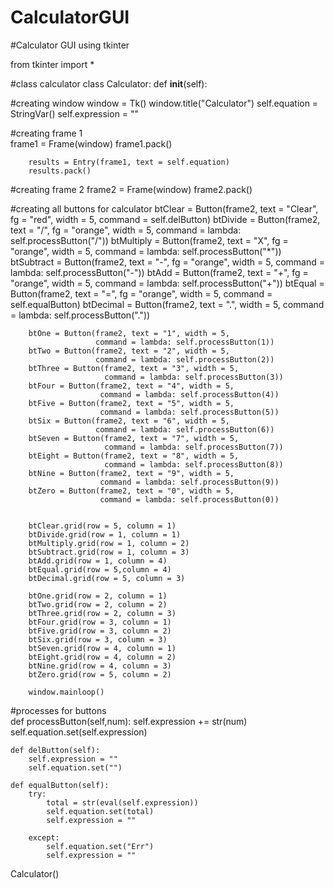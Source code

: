# CalculatorGUI
#Calculator GUI using tkinter

from tkinter import *

#class calculator
class Calculator:
    def __init__(self):

#creating window
        window = Tk()
        window.title("Calculator")
        self.equation = StringVar()
        self.expression = ""

#creating frame 1    
        frame1 = Frame(window)
        frame1.pack()

        results = Entry(frame1, text = self.equation)
        results.pack()

#creating frame 2
        frame2 = Frame(window)
        frame2.pack()

#creating all buttons for calculator
        btClear = Button(frame2, text = "Clear", fg = "red", width = 5,
                    command = self.delButton)
        btDivide = Button(frame2, text = "/", fg = "orange", width = 5,
                    command = lambda: self.processButton("/"))
        btMultiply = Button(frame2, text = "X", fg = "orange", width = 5,
                    command = lambda: self.processButton("*"))
        btSubtract = Button(frame2, text = "-", fg = "orange", width = 5,
                    command = lambda: self.processButton("-"))
        btAdd = Button(frame2, text = "+", fg = "orange", width = 5,
                    command = lambda: self.processButton("+"))
        btEqual = Button(frame2, text = "=", fg = "orange", width = 5,
                    command = self.equalButton)
        btDecimal = Button(frame2, text = ".", width = 5,
                           command = lambda: self.processButton("."))
        
        btOne = Button(frame2, text = "1", width = 5,
                       command = lambda: self.processButton(1))
        btTwo = Button(frame2, text = "2", width = 5,
                       command = lambda: self.processButton(2))
        btThree = Button(frame2, text = "3", width = 5,
                         command = lambda: self.processButton(3))
        btFour = Button(frame2, text = "4", width = 5,
                        command = lambda: self.processButton(4))
        btFive = Button(frame2, text = "5", width = 5,
                        command = lambda: self.processButton(5))
        btSix = Button(frame2, text = "6", width = 5,
                       command = lambda: self.processButton(6))
        btSeven = Button(frame2, text = "7", width = 5,
                         command = lambda: self.processButton(7))
        btEight = Button(frame2, text = "8", width = 5,
                         command = lambda: self.processButton(8))
        btNine = Button(frame2, text = "9", width = 5,
                        command = lambda: self.processButton(9))
        btZero = Button(frame2, text = "0", width = 5,
                        command = lambda: self.processButton(0))

        
        btClear.grid(row = 5, column = 1)
        btDivide.grid(row = 1, column = 1)
        btMultiply.grid(row = 1, column = 2)
        btSubtract.grid(row = 1, column = 3)
        btAdd.grid(row = 1, column = 4)
        btEqual.grid(row = 5,column = 4)
        btDecimal.grid(row = 5, column = 3)

        btOne.grid(row = 2, column = 1)
        btTwo.grid(row = 2, column = 2)
        btThree.grid(row = 2, column = 3)
        btFour.grid(row = 3, column = 1)
        btFive.grid(row = 3, column = 2)
        btSix.grid(row = 3, column = 3)
        btSeven.grid(row = 4, column = 1)
        btEight.grid(row = 4, column = 2)
        btNine.grid(row = 4, column = 3)
        btZero.grid(row = 5, column = 2)
        
        window.mainloop()

#processes for buttons      
    def processButton(self,num):
        self.expression += str(num)
        self.equation.set(self.expression)

    def delButton(self):
        self.expression = ""
        self.equation.set("")

    def equalButton(self):
        try:
            total = str(eval(self.expression))
            self.equation.set(total)
            self.expression = ""

        except:
            self.equation.set("Err")
            self.expression = ""

    
Calculator()
